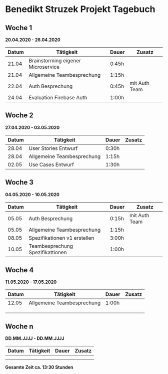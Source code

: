# Benedikt Struzek Projekt Tagebuch

## Woche 1

__20.04.2020 - 26.04.2020__

| Datum | Tätigkeit                          | Dauer | Zusatz        |
|-------|------------------------------------|-------|---------------|
| 21.04 | Brainstorming eigener Microservice | 0:45h |               |
| 21.04 | Allgemeine Teambesprechung         | 1:15h |               |
| 22.04 | Auth Besprechung                   | 0:45h | mit Auth Team |
| 24.04 | Evaluation Firebase Auth           | 1:00h |               |

## Woche 2

__27.04.2020 - 03.05.2020__

| Datum | Tätigkeit                  | Dauer | Zusatz |
|-------|----------------------------|-------|--------|
| 28.04 | User Stories Entwurf       | 0:30h |        |
| 28.04 | Allgemeine Teambesprechung | 1:15h |        |
| 02.05 | Use Cases Entwurf          | 1:30h |        |

## Woche 3

__04.05.2020 - 10.05.2020__

| Datum | Tätigkeit                        | Dauer | Zusatz        |
|-------|----------------------------------|-------|---------------|
| 05.05 | Auth Besprechung                 | 0:15h | mit Auth Team |
| 05.05 | Allgemeine Teambesprechung       | 1:15h |               |
| 08.05 | Spezifikationen v1 erstellen     | 3:00h |               |
| 10.05 | Teambesprechung Spezifikattionen | 1:00h |               |

## Woche 4

__11.05.2020 - 17.05.2020__

| Datum | Tätigkeit                  | Dauer | Zusatz |
|-------|----------------------------|-------|--------|
| 12.05 | Allgemeine Teambesprechung | 1:00h |        |
|       |                            |       |        |
|       |                            |       |        |
|       |                            |       |        |

## Woche n

__DD.MM.JJJJ - DD.MM.JJJJ__

| Datum | Tätigkeit | Dauer | Zusatz |
|-------|-----------|-------|--------|
|       |           |       |        |
|       |           |       |        |


__Gesamte Zeit ca. 13:30 Stunden__ 